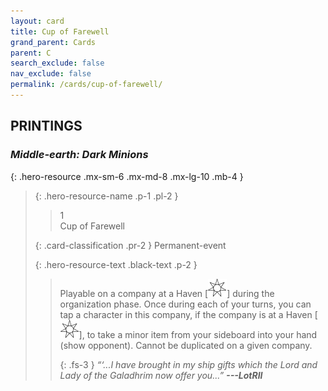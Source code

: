 ```yaml
---
layout: card
title: Cup of Farewell
grand_parent: Cards
parent: C
search_exclude: false
nav_exclude: false
permalink: /cards/cup-of-farewell/
---
```


## PRINTINGS


### _Middle-earth: Dark Minions_

{: .hero-resource .mx-sm-6 .mx-md-8 .mx-lg-10 .mb-4 }
> {: .hero-resource-name .p-1 .pl-2 }
> > <div class="card-mp">1</div>
> > <div class="card-name">Cup of Farewell</div>
>
> {: .card-classification .pr-2 }
> Permanent-event
>
> {: .hero-resource-text .black-text .p-2 }
> > Playable on a company at a Haven \[![](/assets/images/free-haven.svg)] during the organization phase. Once during each of your turns, you can tap a character in this company, if the company is at a Haven \[![](/assets/images/free-haven.svg)], to take a minor item from your sideboard into your hand (show opponent). Cannot be duplicated on a given company.   
> > 
> > {: .fs-3 } 
> > _“‘...I have brought in my ship gifts which the Lord and Lady of the Galadhrim now offer you...”_ ***---&#65279;LotRII***  
> 
